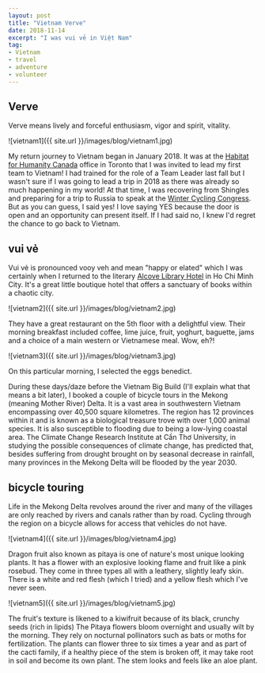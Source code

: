 ```yaml
---
layout: post
title: "Vietnam Verve"
date: 2018-11-14     
excerpt: "I was vui vẻ in Việt Nam"
tag:
- Vietnam
- travel
- adventure
- volunteer
---
```


## Verve

Verve means lively and forceful enthusiasm, vigor and spirit, vitality.

![vietnam1]({{ site.url }}/images/blog/vietnam1.jpg)

My return journey to Vietnam began in January 2018. It was at the [Habitat for Humanity Canada](http://www.habitatglobalvillage.ca/about-global-village.php) office in Toronto that I was invited to lead my first team to Vietnam! I had trained for the role of a Team Leader last fall but I wasn't sure if I was going to lead a trip in 2018 as there was already so much happening in my world! At that time, I was recovering from Shingles and preparing for a trip to Russia to speak at the [Winter Cycling Congress](http://dandyhorsemagazine.com/blog/2018/02/20/winter-cycling-conference-report-from-russia-by-janet-joy-wilson/). But as you can guess, I said yes! I love saying YES because the door is open and an opportunity can present itself. If I had said no, I knew I'd regret the chance to go back to Vietnam.

## vui vẻ

Vui vẻ is pronounced vooy veh and mean "happy or elated" which I was certainly when I returned to the literary [Alcove Library Hotel](http://www.alcovehotel.com.vn/) in Ho Chi Minh City. It's a great little boutique hotel that offers a sanctuary of books within a chaotic city.

![vietnam2]({{ site.url }}/images/blog/vietnam2.jpg)

They have a great restaurant on the 5th floor with a delightful view. Their morning breakfast included coffee, lime juice, fruit, yoghurt, baguette, jams and a choice of a main western or Vietnamese meal. Wow, eh?!

![vietnam3]({{ site.url }}/images/blog/vietnam3.jpg)

On this particular morning, I selected the eggs benedict.

During these days/daze before the Vietnam Big Build (I'll explain what that means a bit later), I booked a couple of bicycle tours in the Mekong (meaning Mother River) Delta. It is a vast area in southwestern Vietnam encompassing over 40,500 square kilometres. The region has 12 provinces within it and is known as a biological treasure trove with over 1,000 animal species. It is also susceptible to flooding due to being a low-lying coastal area. The Climate Change Research Institute at Cần Thơ University, in studying the possible consequences of climate change, has predicted that, besides suffering from drought brought on by seasonal decrease in rainfall, many provinces in the Mekong Delta will be flooded by the year 2030.

## bicycle touring

Life in the Mekong Delta revolves around the river and many of the villages are only reached by rivers and canals rather than by road. Cycling through the region on a bicycle allows for access that vehicles do not have.

![vietnam4]({{ site.url }}/images/blog/vietnam4.jpg)

Dragon fruit also known as pitaya is one of nature's most unique looking plants. It has a flower with an explosive looking flame and fruit like a pink rosebud. They come in three types all with a leathery, slightly leafy skin. There is a white and red flesh (which I tried) and a yellow flesh which I've never seen.

![vietnam5]({{ site.url }}/images/blog/vietnam5.jpg)

The fruit's texture is likened to a kiwifruit because of its black, crunchy seeds (rich in lipids) The Pitaya flowers bloom overnight and usually wilt by the morning. They rely on nocturnal pollinators such as bats or moths for fertilization. The plants can flower three to six times a year and as part of the cacti family, if a healthy piece of the stem is broken off, it may take root in soil and become its own plant. The stem looks and feels like an aloe plant. 
